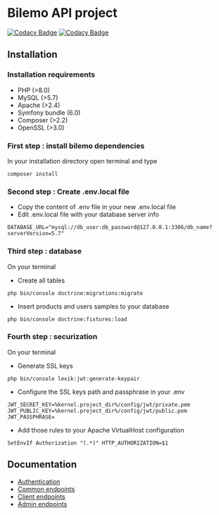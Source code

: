 # Bilemo API project
[![Codacy Badge](https://app.codacy.com/project/badge/Grade/1cb9821185054b9c8cc5302f53dd76d8)](https://www.codacy.com/gh/Monsapps/bilemo-api/dashboard?utm_source=github.com&amp;utm_medium=referral&amp;utm_content=Monsapps/bilemo-api&amp;utm_campaign=Badge_Grade) [![Codacy Badge](https://app.codacy.com/project/badge/Coverage/1cb9821185054b9c8cc5302f53dd76d8)](https://www.codacy.com/gh/Monsapps/bilemo-api/dashboard?utm_source=github.com&utm_medium=referral&utm_content=Monsapps/bilemo-api&utm_campaign=Badge_Coverage)

## Installation

### Installation requirements
*   PHP (>8.0)
*   MySQL (>5.7)
*   Apache (>2.4)
*   Symfony bundle (6.0)
*   Composer (>2.2)
*   OpenSSL (>3.0)

### First step : install bilemo dependencies
In your installation directory open terminal and type
```text
composer install
```

### Second step : Create .env.local file
*   Copy the content of .env file in your new .env.local file
*   Edit .env.local file with your database server info
```text
DATABASE_URL="mysql://db_user:db_password@127.0.0.1:3306/db_name?serverVersion=5.7"
```

### Third step : database
On your terminal
*   Create all tables
```text
php bin/console doctrine:migrations:migrate
```
*   Insert products and users samples to your database
```text
php bin/console doctrine:fixtures:load
```

### Fourth step : securization
On your terminal
*   Generate SSL keys
```text
php bin/console lexik:jwt:generate-keypair
```
*   Configure the SSL keys path and passphrase in your .env
```text
JWT_SECRET_KEY=%kernel.project_dir%/config/jwt/private.pem
JWT_PUBLIC_KEY=%kernel.project_dir%/config/jwt/public.pem
JWT_PASSPHRASE=
```
*   Add those rules to your Apache VirtualHost configuration
```text
SetEnvIf Authorization "(.*)" HTTP_AUTHORIZATION=$1
```

## Documentation

*   [Authentication](resources/doc/1-authentication.md)
*   [Common endpoints](resources/doc/2-common-endpoints.md)
*   [Client endpoints](resources/doc/3-client-endpoints.md)
*   [Admin endpoints](resources/doc/4-admin-endpoints.md)
